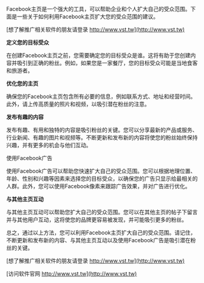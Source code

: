 Facebook主页是一个强大的工具，可以帮助企业和个人扩大自己的受众范围。下面是一些关于如何利用Facebook主页扩大您的受众范围的建议。

[想了解推广相关软件的朋友请登录 http://www.vst.tw](http://www.vst.tw)

**定义您的目标受众**

在创建Facebook主页之前，您需要确定您的目标受众是谁。这将有助于您创建内容并吸引到正确的粉丝。例如，如果您是一家餐厅，您的目标受众可能是当地食客和旅游者。

**优化您的主页**

确保您的Facebook主页包含所有必要的信息，例如联系方式、地址和经营时间。此外，请上传高质量的照片和视频，以吸引潜在粉丝的注意。

**发布有趣的内容**

发布有趣、有用和独特的内容是吸引粉丝的关键。您可以分享最新的产品或服务、行业新闻、有趣的图片和视频等。不断更新和发布新的内容将使您的粉丝始终保持兴趣，并有更多的机会与他们互动。

使用Facebook广告

使用Facebook广告可以帮助您快速扩大自己的受众范围。您可以根据地理位置、年龄、性别和兴趣等因素来选择您的目标受众，以确保您的广告只显示给最相关的人群。此外，您可以使用Facebook像素来跟踪广告效果，并对广告进行优化。

**与其他主页互动**

与其他主页互动可以帮助您扩大自己的受众范围。您可以在其他主页的帖子下留言并与其他用户互动，这将使您的品牌更容易被发现，并可能吸引更多的粉丝。

总之，通过以上方法，您可以利用Facebook主页扩大自己的受众范围。请记住，不断更新和发布新的内容、与其他主页互动以及使用Facebook广告是吸引潜在粉丝的关键。

[想了解推广相关软件的朋友请登录 http://www.vst.tw](http://www.vst.tw)


[访问软件官网 http://www.vst.tw](http://www.vst.tw)
